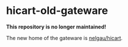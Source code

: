 # hicart-old-gateware

**This repository is no longer maintained!**

The new home of the gateware is [nelgau/hicart](https://github.com/nelgau/hicart).

